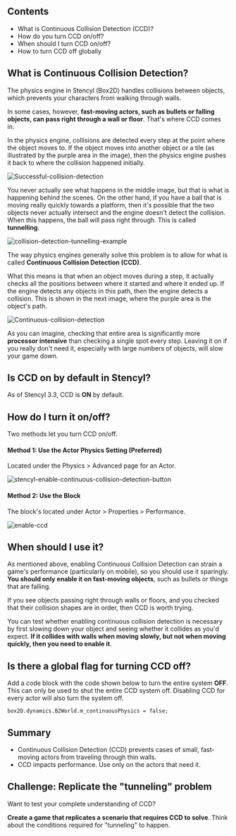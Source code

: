 ## Contents

* What is Continuous Collision Detection (CCD)?
* How do you turn CCD on/off?
* When should I turn CCD on/off?
* How to turn CCD off globally
 

## What is Continuous Collision Detection?

The physics engine in Stencyl (Box2D) handles collisions between objects, which prevents your characters from walking through walls.

In some cases, however, **fast-moving actors, such as bullets or falling objects, can pass right through a wall or floor**. That's where CCD comes in.

In the physics engine, collisions are detected every step at the point where the object moves to. If the object moves into another object or a tile (as illustrated by the purple area in the image), then the physics engine pushes it back to where the collision happened initially.

![Successful-collision-detection](https://static.stencyl.com/help/images/ContCollisionDetect1.png)

You never actually see what happens in the middle image, but that is what is happening behind the scenes. On the other hand, if you have a ball that is moving really quickly towards a platform, then it's possible that the two objects never actually intersect and the engine doesn't detect the collision. When this happens, the ball will pass right through. This is called **tunnelling**.

![collision-detection-tunnelling-example](https://static.stencyl.com/help/images/ContCollisionDetect2.png)

The way physics engines generally solve this problem is to allow for what is called **Continuous Collision Detection (CCD)**.

What this means is that when an object moves during a step, it actually checks all the positions between where it started and where it ended up. If the engine detects any objects in this path, then the engine detects a collision. This is shown in the next image, where the purple area is the object's path.

![Continuous-collision-detection](https://static.stencyl.com/help/images/ContCollisionDetect3.png)

As you can imagine, checking that entire area is significantly more **processor intensive** than checking a single spot every step. Leaving it on if you really don't need it, especially with large numbers of objects, will slow your game down.


## Is CCD on by default in Stencyl?

As of Stencyl 3.3, CCD is **ON** by default. 
 

## How do I turn it on/off?

Two methods let you turn CCD on/off.

#### Method 1: Use the Actor Physics Setting (Preferred)

Located under the Physics > Advanced page for an Actor.

![stencyl-enable-continuous-collision-detection-button](https://static.stencyl.com/pedia2/ch5/ccd.png)

#### Method 2: Use the Block

The block's located under Actor > Properties > Performance.

![enable-ccd](https://github.com/Stencyl/stencylpedia/blob/master/chapter-5/images/enable-ccd.png)


 
## When should I use it?

As mentioned above, enabling Continuous Collision Detection can strain a game's performance (particularly on mobile), so you should use it sparingly. **You should only enable it on fast-moving objects**, such as bullets or things that are falling.

If you see objects passing right through walls or floors, and you checked that their collision shapes are in order, then CCD is worth trying.

You can test whether enabling continuous collision detection is necessary by first slowing down your object and seeing whether it collides as you'd expect. **If it collides with walls when moving slowly, but not when moving quickly, then you need to enable it**.

 

## Is there a global flag for turning CCD off?

Add a code block with the code shown below to turn the entire system **OFF**. This can only be used to shut the entire CCD system off.  Disabling CCD for every actor will also turn the system off.

```
box2D.dynamics.B2World.m_continuousPhysics = false;
```


## Summary

* Continuous Collision Detection (CCD) prevents cases of small, fast-moving actors from traveling through thin walls.
* CCD impacts performance. Use only on the actors that need it.
 

## Challenge: Replicate the "tunneling" problem

Want to test your complete understanding of CCD?

**Create a game that replicates a scenario that requires CCD to solve**. Think about the conditions required for "tunneling" to happen.
